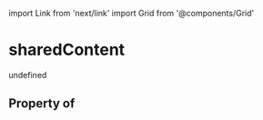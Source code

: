 import Link from 'next/link'
import Grid from '@components/Grid'

# sharedContent

undefined

## Property of



